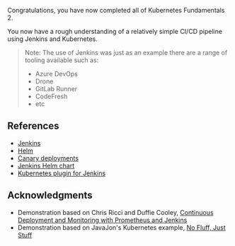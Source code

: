 Congratulations, you have now completed all of Kubernetes Fundamentals 2.

You now have a rough understanding of a relatively simple CI/CD pipeline using Jenkins and Kubernetes.

> Note: The use of Jenkins was just as an example there are a range of tooling available such as:
>
> * Azure DevOps
> * Drone
> * GitLab Runner
> * CodeFresh
> * etc

## References

- [Jenkins](https://jenkins.io/)
- [Helm](https://helm.sh/)
- [Canary deployments](https://whatis.techtarget.com/definition/canary-canary-testing)
- [Jenkins Helm chart](https://github.com/kubernetes/charts/tree/master/stable/jenkins)
- [Kubernetes plugin for Jenkins](https://github.com/jenkinsci/kubernetes-plugin)

## Acknowledgments

- Demonstration based on Chris Ricci and Duffie Cooley, [Continuous Deployment and Monitoring with Prometheus and Jenkins](https://www.brighttalk.com/webcast/14601/267207/continuous-deployment-and-monitoring-with-tectonic-prometheus-and-jenkins)
- Demonstration based on JavaJon's Kubernetes example, [No Fluff, Just Stuff](https://nofluffjuststuff.com/home/main)
